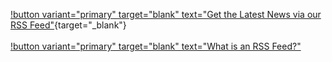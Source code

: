 [!button variant="primary" target="blank" text="Get the Latest News via our RSS Feed"](https://fcp.cafe/rss.xml){target="_blank"}<br />
<br />
[!button variant="primary" target="blank" text="What is an RSS Feed?"](https://fcp.cafe/rss/)